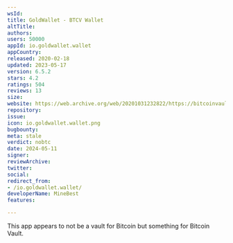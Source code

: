 ```yaml
---
wsId: 
title: GoldWallet - BTCV Wallet
altTitle: 
authors: 
users: 50000
appId: io.goldwallet.wallet
appCountry: 
released: 2020-02-18
updated: 2023-05-17
version: 6.5.2
stars: 4.2
ratings: 504
reviews: 13
size: 
website: https://web.archive.org/web/20201031232822/https://bitcoinvault.global/
repository: 
issue: 
icon: io.goldwallet.wallet.png
bugbounty: 
meta: stale
verdict: nobtc
date: 2024-05-11
signer: 
reviewArchive: 
twitter: 
social: 
redirect_from:
- /io.goldwallet.wallet/
developerName: MineBest
features: 

---
```


This app appears to not be a vault for Bitcoin but something for Bitcoin Vault.
